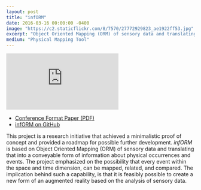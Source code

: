 ```yaml
---
layout: post
title: "infORM"
date: 2016-03-16 00:00:00 -0400
image: "https://c2.staticflickr.com/8/7570/27772929823_ae1922ff53.jpg"
excerpt: "Object Oriented Mapping (ORM) of sensory data and translating that into a conveyable form of information about physical occurrences and events."
medium: "Physical Mapping Tool"
---
```


<iframe src="https://player.vimeo.com/video/161095259?color=9CBEF2"  frameborder="0" webkitallowfullscreen mozallowfullscreen allowfullscreen></iframe>

- [Conference Format Paper (PDF)](https://github.com/mbrav/infORM/raw/master/ProjectIntent.pdf)
- [infORM on GitHub](https://github.com/mbrav/infORM)

This project is a research initiative that achieved a minimalistic proof of concept and provided a roadmap for possible further development. *infORM* is based on Object Oriented Mapping (ORM) of sensory data and translating that into a conveyable form of information about physical occurrences and events. The project emphasized on the possibility that every event within the space and time dimension, can be mapped, related, and compared. The implication behind such a capability, is that it is feasibly possible to create a new form of an augmented reality based on the analysis of sensory data.
